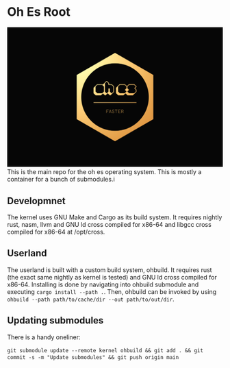 # Oh Es Root
![Banner](logo.png)
This is the main repo for the oh es operating system. This is mostly a container for a bunch of submodules.i
## Developmnet
The kernel uses GNU Make and Cargo as its build system. It requires nightly rust, nasm, llvm and GNU ld cross compiled for x86-64 and libgcc cross compiled for x86-64 at /opt/cross.
## Userland
The userland is built with a custom build system, ohbuild. It requires rust (the exact same nightly as kernel is tested) and GNU ld cross compiled for x86-64. Installing is done by navigating into ohbuild submodule and executing `cargo install --path .`. Then, ohbuild can be invoked by using `ohbuild --path path/to/cache/dir --out path/to/out/dir`.
## Updating submodules
There is a handy oneliner: 
```
git submodule update --remote kernel ohbuild && git add . && git commit -s -m "Update submodules" && git push origin main
```
